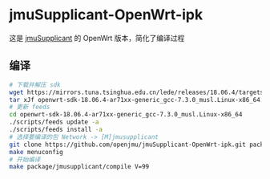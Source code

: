# jmuSupplicant-OpenWrt-ipk

这是 [jmuSupplicant](https://github.com/ShanQincheng/jmuSupplicant) 的 OpenWrt 版本，简化了编译过程

## 编译

```bash
# 下载并解压 sdk
wget https://mirrors.tuna.tsinghua.edu.cn/lede/releases/18.06.4/targets/ar71xx/generic/openwrt-sdk-18.06.4-ar71xx-generic_gcc-7.3.0_musl.Linux-x86_64.tar.xz
tar xJf openwrt-sdk-18.06.4-ar71xx-generic_gcc-7.3.0_musl.Linux-x86_64.tar.xz
# 更新 feeds
cd openwrt-sdk-18.06.4-ar71xx-generic_gcc-7.3.0_musl.Linux-x86_64
./scripts/feeds update -a
./scripts/feeds install -a
# 选择要编译的包 Network -> [M]jmusupplicant
git clone https://github.com/openjmu/jmuSupplicant-OpenWrt-ipk.git package/jmusupplicant
make menuconfig
# 开始编译
make package/jmusupplicant/compile V=99
```
